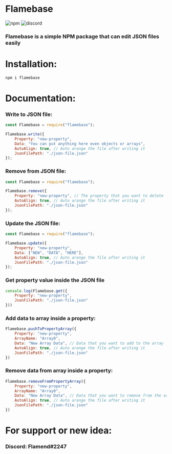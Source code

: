 # Flamebase

![npm](https://img.shields.io/npm/v/flamebase?label=Version&style=for-the-badge)
![discord](https://img.shields.io/discord/910211115043135510?label=support&style=for-the-badge)

### Flamebase is a simple NPM package that can edit JSON files easily

# Installation:

```sh
npm i flamebase
```

# Documentation:

### Write to JSON file:

```js
const Flamebase = require("flamebase");

Flamebase.write({
    Property: "new-property",
    Data: "You can put anything here even objects or arrays",
    AutoAlign: true, // Auto arange the file after writing it
    JsonFilePath: "./json-file.json"
});

```

### Remove from JSON file:

```js
const Flamebase = require("flamebase");

Flamebase.remove({
    Property: "new-property", // The property that you want to delete
    AutoAlign: true, // Auto arange the file after writing it
    JsonFilePath: "./json-file.json"
});

```

### Update the JSON file:

```js
const Flamebase = require("flamebase");

Flamebase.update({
    Property: "new-property",
    Data: ["NEW", "DATA", "HERE"],
    AutoAlign: true, // Auto arange the file after writing it
    JsonFilePath: "./json-file.json"
});

```

### Get property value inside the JSON file

```js
console.log(Flamebase.get({
    Property: "new-property",
    JsonFilePath: "./json-file.json"
}))
```

### Add data to array inside a property:

```js
Flamebase.pushToPropertyArray({
    Property: "new-property",
    ArrayName: "Array0",
    Data: "New Array Data", // Data that you want to add to the array
    AutoAlign: true, // Auto arange the file after writing it
    JsonFilePath: "./json-file.json"
})
```

### Remove data from array inside a property:

```js
Flamebase.removeFromPropertyArray({
    Property: "new-property",
    ArrayName: "Array0",
    Data: "New Array Data", // Data that you want to remove from the array
    AutoAlign: true, // Auto arange the file after writing it
    JsonFilePath: "./json-file.json"
})
```

# For support or new idea:

### Discord: Flamend#2247 
